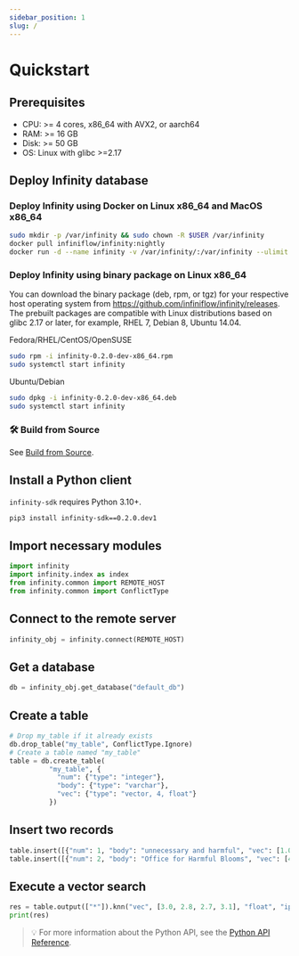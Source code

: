 ```yaml
---
sidebar_position: 1
slug: /
---
```


# Quickstart

## Prerequisites

- CPU: >= 4 cores, x86_64 with AVX2, or aarch64
- RAM: >= 16 GB
- Disk: >= 50 GB
- OS: Linux with glibc >=2.17

## Deploy Infinity database

### Deploy Infinity using Docker on Linux x86_64 and MacOS x86_64

```bash
sudo mkdir -p /var/infinity && sudo chown -R $USER /var/infinity
docker pull infiniflow/infinity:nightly
docker run -d --name infinity -v /var/infinity/:/var/infinity --ulimit nofile=500000:500000 --network=host infiniflow/infinity:nightly
```

### Deploy Infinity using binary package on Linux x86_64

You can download the binary package (deb, rpm, or tgz) for your respective host operating system from https://github.com/infiniflow/infinity/releases. The prebuilt packages are compatible with Linux distributions based on glibc 2.17 or later, for example, RHEL 7, Debian 8, Ubuntu 14.04.

Fedora/RHEL/CentOS/OpenSUSE
```bash
sudo rpm -i infinity-0.2.0-dev-x86_64.rpm
sudo systemctl start infinity
```

Ubuntu/Debian
```bash
sudo dpkg -i infinity-0.2.0-dev-x86_64.deb
sudo systemctl start infinity
```
### 🛠️ Build from Source

See [Build from Source](./build_from_source.md).

## Install a Python client

`infinity-sdk` requires Python 3.10+.

```bash
pip3 install infinity-sdk==0.2.0.dev1
```

## Import necessary modules

```python
import infinity
import infinity.index as index
from infinity.common import REMOTE_HOST
from infinity.common import ConflictType
```

## Connect to the remote server

```python
infinity_obj = infinity.connect(REMOTE_HOST)
```

## Get a database

```python
db = infinity_obj.get_database("default_db")
```

## Create a table

```python
# Drop my_table if it already exists
db.drop_table("my_table", ConflictType.Ignore)
# Create a table named "my_table"
table = db.create_table(
          "my_table", {
            "num": {"type": "integer"}, 
            "body": {"type": "varchar"},
            "vec": {"type": "vector, 4, float"}
          })
```

## Insert two records 

```python
table.insert([{"num": 1, "body": "unnecessary and harmful", "vec": [1.0, 1.2, 0.8, 0.9]}])
table.insert([{"num": 2, "body": "Office for Harmful Blooms", "vec": [4.0, 4.2, 4.3, 4.5]}])
```

## Execute a vector search

```python
res = table.output(["*"]).knn("vec", [3.0, 2.8, 2.7, 3.1], "float", "ip", 2).to_pl()
print(res)
```

> 💡 For more information about the Python API, see the [Python API Reference](../references/pysdk_api_reference.md).